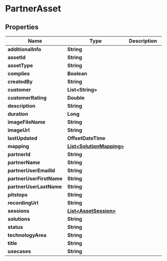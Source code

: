 

# PartnerAsset


## Properties

| Name | Type | Description | Notes |
|------------ | ------------- | ------------- | -------------|
|**additionalInfo** | **String** |  |  [optional] |
|**assetId** | **String** |  |  [optional] |
|**assetType** | **String** |  |  [optional] |
|**complies** | **Boolean** |  |  [optional] |
|**createdBy** | **String** |  |  [optional] |
|**customer** | **List&lt;String&gt;** |  |  [optional] |
|**customerRating** | **Double** |  |  [optional] |
|**description** | **String** |  |  [optional] |
|**duration** | **Long** |  |  [optional] |
|**imageFileName** | **String** |  |  [optional] |
|**imageUrl** | **String** |  |  [optional] |
|**lastUpdated** | **OffsetDateTime** |  |  [optional] |
|**mapping** | [**List&lt;SolutionMapping&gt;**](SolutionMapping.md) |  |  [optional] |
|**partnerId** | **String** |  |  [optional] |
|**partnerName** | **String** |  |  [optional] |
|**partnerUserEmailId** | **String** |  |  [optional] |
|**partnerUserFirstName** | **String** |  |  [optional] |
|**partnerUserLastName** | **String** |  |  [optional] |
|**pitstops** | **String** |  |  [optional] |
|**recordingUrl** | **String** |  |  [optional] |
|**sessions** | [**List&lt;AssetSession&gt;**](AssetSession.md) |  |  [optional] |
|**solutions** | **String** |  |  [optional] |
|**status** | **String** |  |  [optional] |
|**technologyArea** | **String** |  |  [optional] |
|**title** | **String** |  |  [optional] |
|**usecases** | **String** |  |  [optional] |



